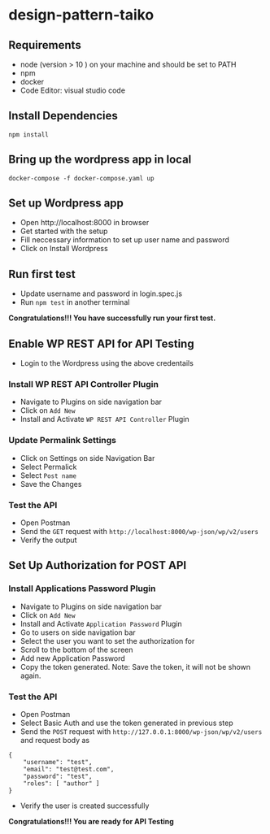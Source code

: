 # design-pattern-taiko

## Requirements
* node (version > 10 ) on your machine and should be set to PATH 
* npm
* docker
* Code Editor: visual studio code

## Install Dependencies
`npm install`

## Bring up the wordpress app in local
`docker-compose -f docker-compose.yaml up`


## Set up Wordpress app
* Open http://localhost:8000 in browser
* Get started with the setup
* Fill neccessary information to set up user name and password
* Click on Install Wordpress

## Run first test
* Update username and password in login.spec.js
* Run `npm test` in another terminal

**Congratulations!!! You have successfully run your first test.**

## Enable WP REST API for API Testing

* Login to the Wordpress using the above credentails

### Install WP REST API Controller Plugin
* Navigate to Plugins on side navigation bar
* Click on `Add New`
* Install and Activate `WP REST API Controller` Plugin

### Update Permalink Settings
* Click on Settings on side Navigation Bar
* Select Permalick
* Select `Post name`
* Save the Changes

### Test the API
* Open Postman
* Send the `GET` request with `http://localhost:8000/wp-json/wp/v2/users` 
* Verify the output

## Set Up Authorization for POST API

### Install Applications Password Plugin
* Navigate to Plugins on side navigation bar
* Click on `Add New`
* Install and Activate `Application Password` Plugin
* Go to users on side navigation bar
* Select the user you want to set the authorization for
* Scroll to the bottom of the screen
* Add new Application Password
* Copy the token generated. Note: Save the token, it will not be shown again.

### Test the API
* Open Postman
* Select Basic Auth and use the token generated in previous step
* Send the `POST` request with `http://127.0.0.1:8000/wp-json/wp/v2/users` and request body as
```
{
    "username": "test",
    "email": "test@test.com",
    "password": "test",
    "roles": [ "author" ]
}
```
* Verify the user is created successfully

**Congratulations!!! You are ready for API Testing**



      










